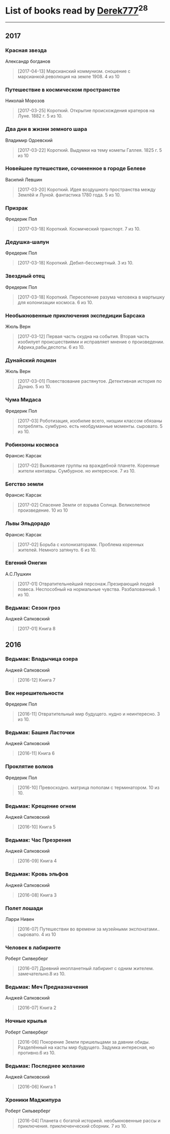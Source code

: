 # List of books read by [Derek777](http://openid.yandex.ru/Derek777/)<sup>28</sup>
---

## 2017

### Красная звезда
Александр богданов
> [2017-04-13] Марсианский коммунизм. сношение с марсианкой.революция на земле 1908. 4 из 10


### Путешествие в космическом пространстве
Николай Морозов
> [2017-03-25] Короткий. Открытие происхождения кратеров на Луне. 1882 г. 5 из 10.


### Два дни в жизни земного шара
Владимир Одоевский
> [2017-03-22] Короткий. Выдумки на тему кометы Галлея. 1825 г. 5 из 10


### Новейшее путешествие, сочиненное в городе Белеве
Василий Левшин
> [2017-03-20] Короткий. Идея воздушного пространства между Землёй и Луной. фантастика 1780 года. 5 из 10.


### Призрак
Фредерик Пол
> [2017-03-18] Короткий. Космический транспорт. 7 из 10.


### Дедушка-шалун
Фредерик Пол
> [2017-03-18] Короткий. Дебил-бессмертный. 3 из 10.


### Звездный отец
Фредерик Пол
> [2017-03-18] Короткий. Переселение разума человека в мартышку для колонизации космоса. 6 из 10.


### Необыкновенные приключения экспедиции Барсака
Жюль Верн
> [2017-03-12] Первая часть скудна на события. Вторая часть изобилует происшествиями и исправляет мнение о произведении. Африка,рабы,деспоты. 6 из 10.


### Дунайский лоцман
Жюль Верн
> [2017-03-01] Повествование растянутое. Детективная история по Дунаю. 5 из 10.


### Чума Мидаса
Фредерик Пол
> [2017-03] Роботизация, изобилие всего, низшии классом обязаны потреблять.  сумбурно. есть необдуманные моменты. сыровато. 5 из 10.


### Робинзоны космоса
Франсис Карсак
> [2017-02] Выживание группы на враждебной планете. Коренные жители кентавры. Сумбурное. но интересное. 7 из 10.


### Бегство земли
Франсис Карсак
> [2017-02] Спасение Земли от взрыва Солнца. Великолепное произведение. 10 из 10


### Львы Эльдорадо
Франсис Карсак
> [2017-02] Борьба с колонизаторами. Проблема коренных жителей. Немного затянуто. 6 из 10.


### Евгений Онегин
А.С.Пушкин
> [2017-01] Отвратительнейший персонаж.Презирающий людей повеса. Неспособный на нормальные чувства. Разбалованный. 1 из 10.


### Ведьмак: Сезон гроз
Анджей Сапковский
> [2017-01] Книга 8



## 2016

### Ведьмак: Владычица озера
Анджей Сапковский
> [2016-12] Книга 7


### Век нерешительности
Фредерик Пол
> [2016-11] Отвратительный мир будущего. нудно и неинтересно. 3 из 10.


### Ведьмак: Башня Ласточки
Анджей Сапковский
> [2016-11] Книга 6


### Проклятие волков
Фредерик Пол
> [2016-10] Превосходно. матрица пополам с терминатором. 10 из 10.


### Ведьмак: Крещение огнем
Анджей Сапковский
> [2016-10] Книга 5


### Ведьмак: Час Презрения
Анджей Сапковский
> [2016-09] Книга 4


### Ведьмак: Кровь эльфов
Анджей Сапковский
> [2016-08] Книга 3


### Полет лошади
Ларри Нивен
> [2016-07] Путешествии во времени за музейными экспонатами.. сыровато. 4 из 10


### Человек в лабиринте
Роберт Силверберг
> [2016-07] Древний инопланетный лабиринт с одним жителем. замечательно.8 из 10.


### Ведьмак: Меч Предназначения
Анджей Сапковский
> [2016-07] Книга 2


### Ночные крылья
Роберт Силверберг
> [2016-06] Покорение Земли пришельцами за давнии обиды. Разделённый на касты мир будущего. Задумка интересная, но противно.6 из 10.


### Ведьмак: Последнее желание
Анджей Сапковский
> [2016-06] Книга 1


### Хроники Маджипура
Роберт Сильверберг
> [2016-04] Планета с богатой историей. необыкновенные рассы и приключения. приключенческий сборник. 7 из 10.



